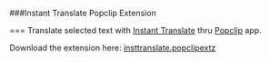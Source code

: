 ###Instant Translate Popclip Extension

===
Translate selected text with [Instant Translate](https://insttranslate.com/mac) thru [Popclip](http://pilotmoon.com/popclip/) app.

Download the extension here: [insttranslate.popclipextz](https://github.com/alxstu/insttranslate-popclip-extension/raw/master/insttranslate.popclipextz)
